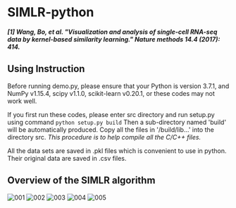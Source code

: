 # SIMLR-python
***[1] Wang, Bo, et al. "Visualization and analysis of single-cell RNA-seq data by kernel-based similarity learning." Nature methods 14.4 (2017): 414.***
## Using Instruction
Before running demo.py, please ensure that your Python is version 3.7.1, and NumPy v1.15.4, scipy v1.1.0, scikit-learn v0.20.1, or these codes may not work well.

If you first run these codes, please enter src directory and run setup.py using command
`python setup.py build`
Then a sub-directory named 'build' will be automatically produced. Copy all the files in '/build/lib...' into the directory src. *This procedure is to help compile all the C/C++ files.*

All the data sets are saved in .pkl files which is convenient to use in python. Their original data are saved in .csv files.

## Overview of the SIMLR algorithm
![](/SIMLR-pic/SIMLR-pic.001 "001")
![](/SIMLR-pic/SIMLR-pic.002 "002")
![](/SIMLR-pic/SIMLR-pic.003 "003")
![](/SIMLR-pic/SIMLR-pic.004 "004")
![](/SIMLR-pic/SIMLR-pic.005 "005")